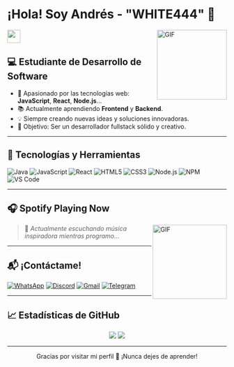 # ¡Hola! Soy **Andrés - "WHITE444"** 🚀  
<img width="30px" src="https://media.tenor.com/images/3b388fe03da271d2674faf85eb7c3fcd/tenor.gif" />

<img align="right" alt="GIF" height="160px" src="https://media.giphy.com/media/du3J3cXyzhj75IOgvA/giphy.gif" />

## 💻 Estudiante de Desarrollo de Software

- 🔧 Apasionado por las tecnologías web: **JavaScript**, **React**, **Node.js**...
- 📚 Actualmente aprendiendo **Frontend** y **Backend**.
- 💡 Siempre creando nuevas ideas y soluciones innovadoras.
- 🎯 Objetivo: Ser un desarrollador fullstack sólido y creativo.

---

## 🚀 Tecnologías y Herramientas

![Java](https://img.shields.io/badge/Java-ED8B00?style=for-the-badge&logo=java&logoColor=white)
![JavaScript](https://img.shields.io/badge/JavaScript-F7DF1C?style=for-the-badge&logo=javascript&logoColor=000)
![React](https://img.shields.io/badge/React-20232A?style=for-the-badge&logo=react&logoColor=61DAFB)
![HTML5](https://img.shields.io/badge/HTML5-E34F26?style=for-the-badge&logo=html5&logoColor=white)
![CSS3](https://img.shields.io/badge/CSS3-1572B6?style=for-the-badge&logo=css3&logoColor=white)
![Node.js](https://img.shields.io/badge/Node.js-339933?style=for-the-badge&logo=nodedotjs&logoColor=white)
![NPM](https://img.shields.io/badge/NPM-CB3837?style=for-the-badge&logo=npm&logoColor=white)
![VS Code](https://img.shields.io/badge/VSCode-007ACC?style=for-the-badge&logo=visualstudiocode&logoColor=white)

---

## 🎧 Spotify Playing Now

<img align="right" alt="GIF" height="170px" src="https://media.giphy.com/media/J5B1Y8QZnzXXbLQIBu/giphy.gif" />

<!-- Aquí podrías usar algún widget si lo configuras con Spotify API -->
> 🎵 *Actualmente escuchando música inspiradora mientras programo...*

---

## 📬 ¡Contáctame!

[![WhatsApp](https://img.shields.io/badge/WhatsApp-25D366?style=for-the-badge&logo=whatsapp&logoColor=white)](https://wa.me/593994839872)
[![Discord](https://img.shields.io/badge/Discord-7289DA?style=for-the-badge&logo=discord&logoColor=white)](https://discord.com/users/TuDiscordTag)
[![Gmail](https://img.shields.io/badge/Gmail-D14836?style=for-the-badge&logo=gmail&logoColor=white)](mailto:enmanuel12vasquez@gmail.com)
[![Telegram](https://img.shields.io/badge/Telegram-2CA5E0?style=for-the-badge&logo=telegram&logoColor=white)](https://t.me/EnmanuelVasquez)

---

## 📈 Estadísticas de GitHub

<div align="center">
  <img src="https://github-readme-stats.vercel.app/api?username=Bgstatic&show_icons=true&theme=react&count_private=true&hide_border=true&line_height=24" />
  <img src="https://github-readme-stats.vercel.app/api/top-langs/?username=Bgstatic&layout=compact&theme=react&hide_border=true" />
</div>

---

<p align="center">Gracias por visitar mi perfil 💙 ¡Nunca dejes de aprender!</p>
